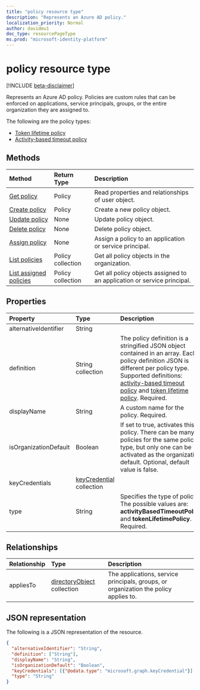 ```yaml
---
title: "policy resource type"
description: "Represents an Azure AD policy."
localization_priority: Normal
author: davidmu1
doc_type: resourcePageType
ms.prod: "microsoft-identity-platform"
---
```


# policy resource type

[!INCLUDE [beta-disclaimer](../../includes/beta-disclaimer.md)]

Represents an Azure AD policy. Policies are custom rules that can be enforced on applications, service principals, groups, or the entire organization they are assigned to.

The following are the policy types:

- [Token lifetime policy](/graph/identity-tokenlifetimepolicy)
- [Activity-based timeout policy](/graph/identity-activitybasedtimeoutpolicy)

## Methods
| Method       | Return Type  |Description|
|:---------------|:--------|:----------|
|[Get policy](../api/policy-get.md)|Policy|Read properties and relationships of user object.|
|[Create policy](../api/policy-post.md)|Policy|Create a new policy object.|
|[Update policy](../api/policy-update.md)|None|Update policy object.|
|[Delete policy](../api/policy-delete.md)|None|Delete policy object.|
|[Assign policy](../api/policy-assign.md)|None|Assign a policy to an application or service principal.|
|[List policies](../api/policy-list.md)|Policy collection|Get all policy objects in the organization.|
|[List assigned policies](../api/policy-list-assigned.md)|Policy collection|Get all policy objects assigned to an application or service principal.|

##  Properties
| Property	   | Type	|Description|
|:---------------|:--------|:----------|
|alternativeIdentifier|String| |
|definition|String collection|The policy definition is a stringified JSON object contained in an array. Each policy definition JSON is different per policy type. Supported definitions: [activity-based timeout policy](/graph/identity-activitybasedtimeoutpolicy) and [token lifetime policy](/graph/identity-tokenlifetimepolicy). Required.|
|displayName|String|A custom name for the policy. Required.|
|isOrganizationDefault|Boolean|If set to true, activates this policy. There can be many policies for the same policy type, but only one can be activated as the organization default. Optional, default value is false.|
|keyCredentials|[keyCredential](keycredential.md) collection|  |
|type|String|Specifies the type of policy. The possible values are: **activityBasedTimeoutPolicy** and **tokenLifetimePolicy**. Required.|

<!-- To do: 
Fill in descriptions for the alternativeIdentifier and keyCredentials properties.
-->

## Relationships
|Relationship|Type|Description|
|:-------------|:-----------|:-----------|
|appliesTo|[directoryObject](../resources/directoryobject.md) collection|The applications, service principals, groups, or organization the policy applies to.|

## JSON representation
The following is a JSON representation of the resource.

<!--{
  "blockType": "resource",
  "@odata.type": "microsoft.graph.policy",
  "keyProperty": "id",
  "baseType":"microsoft.graph.directoryObject",  
  "openType": true
}-->
```json
{
  "alternativeIdentifier": "String",
  "definition": ["String"],
  "displayName": "String",
  "isOrganizationDefault": "Boolean",
  "keyCredentials": [{"@odata.type": "microsoft.graph.keyCredential"}],
  "type": "String"
}
```

<!--
{
  "type": "#page.annotation",
  "suppressions": [
    "Error: /api-reference/beta/resources/policy.md:\r\n      Exception processing links.\r\n    System.ArgumentException: Link Definition was null. Link text: !INCLUDE [beta-disclaimer](../../includes/beta-disclaimer.md)\r\n      at ApiDoctor.Validation.DocFile.get_LinkDestinations()\r\n      at ApiDoctor.Validation.DocSet.ValidateLinks(Boolean includeWarnings, String[] relativePathForFiles, IssueLogger issues, Boolean requireFilenameCaseMatch, Boolean printOrphanedFiles)"
  ]
}
-->


